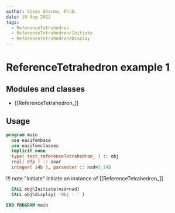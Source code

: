 ```yaml
---
author: Vikas Sharma, Ph.D.
date: 10 Aug 2022
tags:
  - ReferenceTetrahedron
  - ReferenceTetrahedron/Initiate
  - ReferenceTetrahedron/Display
---
```


# ReferenceTetrahedron example 1

## Modules and classes

- [[ReferenceTetrahedron_]]

## Usage

``` fortran
program main
  use easifembase
  use easifemclasses
  implicit none
  type( test_referenceTetrahedron_ ) :: obj
  real( dfp ) :: avar
  integer( i4b ), parameter :: nsd=3_I4B
```

!!! note "Initiate"
    Initiate an instance of [[ReferenceTetrahedron_]]

```fortran
  CALL obj%Initiate(nsd=nsd)
  CALL obj%display( 'Obj : ' )
```

```fortran
END PROGRAM main
```
